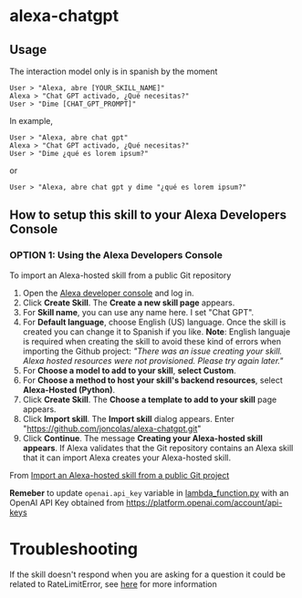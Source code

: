 # alexa-chatgpt

## Usage

  The interaction model only is in spanish by the moment
  ```
  User > "Alexa, abre [YOUR_SKILL_NAME]"
  Alexa > "Chat GPT activado, ¿Qué necesitas?"
  User > "Dime [CHAT_GPT_PROMPT]"
  ```
  In example,
  ```
  User > "Alexa, abre chat gpt"
  Alexa > "Chat GPT activado, ¿Qué necesitas?"
  User > "Dime ¿qué es lorem ipsum?"
  ```
  or
  ```
  User > "Alexa, abre chat gpt y dime "¿qué es lorem ipsum?"
  ```

## How to setup this skill to your Alexa Developers Console

### OPTION 1: Using the Alexa Developers Console

To import an Alexa-hosted skill from a public Git repository

1. Open the [Alexa developer console](https://developer.amazon.com/alexa/console/ask) and log in.
1. Click **Create Skill**. The **Create a new skill page** appears.
1. For **Skill name**, you can use any name here. I set "Chat GPT".
1. For **Default language**, choose English (US) language. Once the skill is created you can change it to Spanish if you like.
    **Note**: English languaje is required when creating the skill to avoid these kind of errors when importing the Github project: *"There was an issue creating your skill. Alexa hosted resources were not provisioned. Please try again later."*
1. For **Choose a model to add to your skill**, **select Custom**.
1. For **Choose a method to host your skill's backend resources**, select **Alexa-Hosted (Python)**.
1. Click **Create Skill**. The **Choose a template to add to your skill** page appears.
1. Click **Import skill**. The **Import skill** dialog appears. Enter "https://github.com/joncolas/alexa-chatgpt.git"
1. Click **Continue**. The message **Creating your Alexa-hosted skill appears**. If Alexa validates that the Git repository contains an Alexa skill that it can import Alexa creates your Alexa-hosted skill.

From [Import an Alexa-hosted skill from a public Git project](https://developer.amazon.com/en-US/docs/alexa/hosted-skills/alexa-hosted-skills-git-import.html#import)

**Remeber** to update `openai.api_key` variable in [lambda_function.py](lambda/py/lambda_function.py) with an OpenAI API Key obtained from https://platform.openai.com/account/api-keys 

# Troubleshooting

If the skill doesn't respond when you are asking for a question it could be related to RateLimitError, see [here](https://help.openai.com/en/articles/6897202-ratelimiterror) for more information

